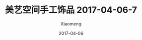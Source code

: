 ---
layout: post
title: 美艺空间手工饰品 2017-04-06-7
description: 美艺空间手工饰品
date: 2017-04-06
img: http://imglf1.nosdn.127.net/img/R2s3QnZjM0lqWFRIZ2lWaDV4dW1Fc2ZtN1ZzenVnd2prRFBic0ZnM0R5UnZmRERGU1Vxc1l3PT0.jpg?imageView&thumbnail=1680x0&quality=96&stripmeta=0&type=jpg
author: Xiaomeng
---